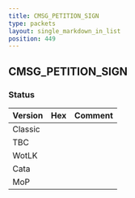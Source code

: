 ```yaml
---
title: CMSG_PETITION_SIGN
type: packets
layout: single_markdown_in_list
position: 449
---
```


## CMSG_PETITION_SIGN

### Status

Version | Hex | Comment
---------- | ---------- | ---------- 
Classic |  |  
TBC |  |  
WotLK |  |  
Cata |  |  
MoP |  |  